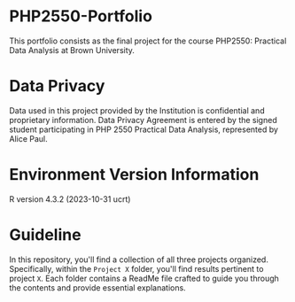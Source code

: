 # PHP2550-Portfolio
This portfolio consists as the final project for the course PHP2550: Practical Data Analysis at Brown University. 

# Data Privacy
Data used in this project provided by the Institution is confidential and proprietary information. Data Privacy Agreement is entered by the signed student participating in PHP 2550 Practical Data Analysis, represented by Alice Paul.

# Environment Version Information
R version 4.3.2 (2023-10-31 ucrt)

# Guideline
In this repository, you'll find a collection of all three projects organized. Specifically, within the `Project X` folder, you'll find results pertinent to  project `X`. Each folder contains a ReadMe file  crafted to guide you through the contents and provide essential explanations.
